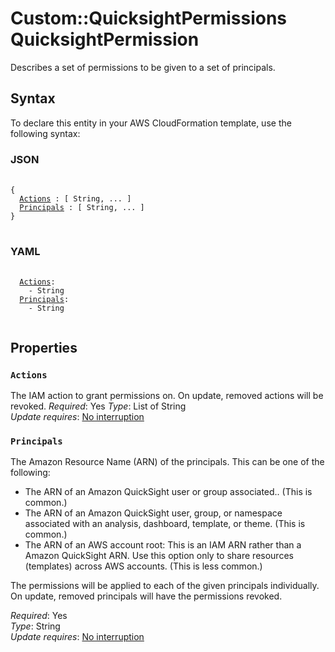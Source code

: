 # Custom::QuicksightPermissions QuicksightPermission<a name="custom-resource-quicksight-permissions-property-permissions"></a>

Describes a set of permissions to be given to a set of principals\.

## Syntax<a name="custom-resource-quicksight-permissions-property-permissions-syntax"></a>

To declare this entity in your AWS CloudFormation template, use the following syntax:

<a name="custom-resource-quicksight-permissions-property-permissions-syntax.json"></a>
### JSON

<pre>
 <code>
{
  <a href="#cfn-custom-resource-quicksight-permissions-property-permissions-actions">Actions</a> : [ String, ... ]
  <a href="#cfn-custom-resource-quicksight-permissions-property-permissions-principals">Principals</a> : [ String, ... ]
}
</code>
</pre>

<a name="aws-properties-quicksight-analysis-resourcepermission-syntax.yaml"></a>
### YAML

<pre>
 <code>
  <a href="#cfn-custom-resource-quicksight-permissions-property-permissions-actions">Actions</a>:
    - String
  <a href="#cfn-custom-resource-quicksight-permissions-property-permissions-principals">Principals</a>:
    - String
 </code>
</pre>

## Properties<a name="custom-resource-quicksight-permissions-property-permissions-properties"></a>

<a name="cfn-custom-resource-quicksight-permissions-property-permissions-actions"></a>

### `Actions`

The IAM action to grant permissions on\. On update, removed actions will be revoked.
*Required*: Yes
*Type*: List of String  
*Update requires*: [No interruption](https://docs.aws.amazon.com/AWSCloudFormation/latest/UserGuide/using-cfn-updating-stacks-update-behaviors.html#update-no-interrupt)

<a name="cfn-custom-resource-quicksight-permissions-property-permissions-principals"></a>

### `Principals`  

The Amazon Resource Name \(ARN\) of the principals\. This can be one of the following:  

+ The ARN of an Amazon QuickSight user or group associated.\. \(This is common\.\)
+ The ARN of an Amazon QuickSight user, group, or namespace associated with an analysis, dashboard, template, or theme\. \(This is common\.\)
+ The ARN of an AWS account root: This is an IAM ARN rather than a Amazon QuickSight ARN\. Use this option only to share resources \(templates\) across AWS accounts\. \(This is less common\.\)

The permissions will be applied to each of the given principals individually.
On update, removed principals will have the permissions revoked.

*Required*: Yes  
*Type*: String  
*Update requires*: [No interruption](https://docs.aws.amazon.com/AWSCloudFormation/latest/UserGuide/using-cfn-updating-stacks-update-behaviors.html#update-no-interrupt)
